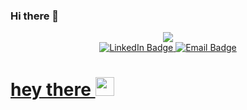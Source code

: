 ### Hi there 👋

<div id="header" align="center">
  <img src="https://media.giphy.com/media/xFkgeu7dhfgqqxJqmj/giphy.gif"/>
</div>

<div id="badges" align="center">
  <a href="https://www.linkedin.com/in/yulia-tustova/">
    <img src="https://img.shields.io/badge/LinkedIn-blue?style=for-the-badge&logo=linkedin&logoColor=white" alt="LinkedIn Badge"/>
  </a>
  <a href="yuliasunny007@gmail.com">
    <img src="https://img.shields.io/badge/Email-blue?style=for-the-badge&logo=linkedin&logoColor=white" alt="Email Badge"/>
</div>
<img src="https://komarev.com/ghpvc/?username=spaceowlsoul&style=flat-square&color=blue" alt=""/ align="center">
<h1>
  hey there
  <img src="https://media.giphy.com/media/hvRJCLFzcasrR4ia7z/giphy.gif" width="30px"/>
</h1>
